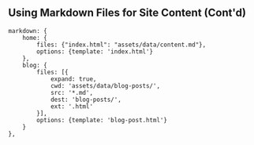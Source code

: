 ##  Using Markdown Files for Site Content (Cont'd)

    markdown: {
        home: {
            files: {"index.html": "assets/data/content.md"},
            options: {template: 'index.html'}
        },
        blog: {
            files: [{
                expand: true,
                cwd: 'assets/data/blog-posts/',
                src: '*.md',
                dest: 'blog-posts/',
                ext: '.html'
            }],
            options: {template: 'blog-post.html'}
        }
    },

